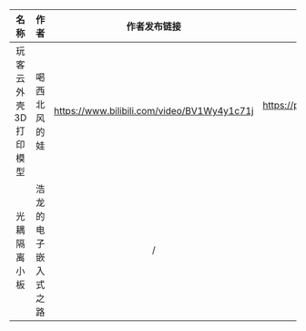 |         名称         |         作者         |                作者发布链接                 |                         文件链接                         |
| :------------------: | :------------------: | :-----------------------------------------: | :------------------------------------------------------: |
| 玩客云外壳3D打印模型 |     喝西北风的娃     | https://www.bilibili.com/video/BV1Wy4y1c71j | https://pan.baidu.com/s/1_jrmiiDIFf0XvhGNpeluXA?pwd=6666 |
|     光耦隔离小板     | 浩龙的电子嵌入式之路 |                      /                      |                                                          |


